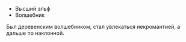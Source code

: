- Высший эльф
- Волшебник


Был деревенским волшебником, стал увлекаться некромантией, а дальше по наклонной.

